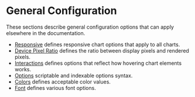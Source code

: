 # General Configuration

These sections describe general configuration options that can apply elsewhere in the documentation.

* [Responsive](responsive.md) defines responsive chart options that apply to all charts.
* [Device Pixel Ratio](device-pixel-ratio.md) defines the ratio between display pixels and rendered pixels.
* [Interactions](interactions/README.md) defines options that reflect how hovering chart elements works.
* [Options](options.md) scriptable and indexable options syntax.
* [Colors](colors.md) defines acceptable color values.
* [Font](fonts.md) defines various font options.
